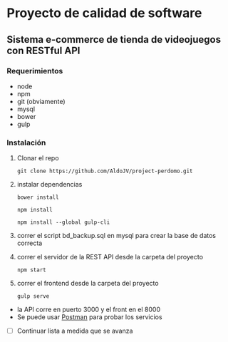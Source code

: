 # Proyecto de calidad de software
## Sistema e-commerce de tienda de videojuegos con RESTful API

### Requerimientos
- node
- npm
- git (obviamente)
- mysql
- bower
- gulp

### Instalación
1. Clonar el repo
	```
	git clone https://github.com/AldoJV/project-perdomo.git
	```
2. instalar dependencias
	```
	bower install
	```
	
	```
	npm install
	```
	
	```
	npm install --global gulp-cli
	```
3. correr el script bd_backup.sql en mysql para crear la base de datos correcta
4. correr el servidor de la REST API desde la carpeta del proyecto
	```
	npm start
	```
5. correr el frontend desde la carpeta del proyecto
	```
	gulp serve
	```

- la API corre en puerto 3000 y el front en el 8000
- Se puede usar [Postman](https://chrome.google.com/webstore/detail/postman/fhbjgbiflinjbdggehcddcbncdddomop/related) para probar los servicios 
- [ ] Continuar lista a medida que se avanza

